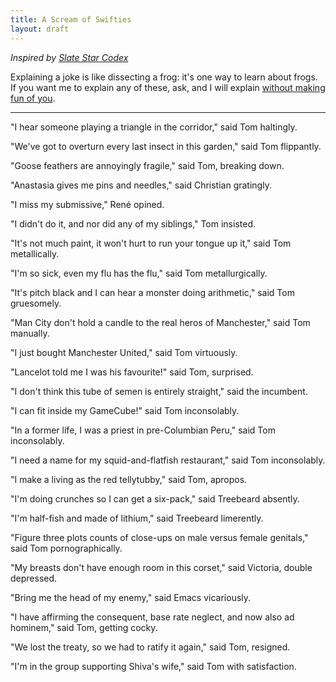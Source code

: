 ```yaml
---
title: A Scream of Swifties
layout: draft
---
```

*Inspired by [Slate Star Codex](http://slatestarcodex.com/2015/10/02/swifties-3-the-race-is-not-to-the-swifty/)*

Explaining a joke is like dissecting a frog: it's one way to learn about frogs. If you want me to explain any of these, ask, and I will explain [without making fun of you](https://xkcd.com/1053/).

---

"I hear someone playing a triangle in the corridor," said Tom haltingly.

"We've got to overturn every last insect in this garden," said Tom flippantly.

"Goose feathers are annoyingly fragile," said Tom, breaking down.

"Anastasia gives me pins and needles," said Christian gratingly.

"I miss my submissive," René opined.

"I didn't do it, and nor did any of my siblings," Tom insisted.

"It's not much paint, it won't hurt to run your tongue up it," said Tom metallically.

"I'm so sick, even my flu has the flu," said Tom metallurgically.

"It's pitch black and I can hear a monster doing arithmetic," said Tom gruesomely.

"Man City don't hold a candle to the real heros of Manchester," said Tom manually.

"I just bought Manchester United," said Tom virtuously.

"Lancelot told me I was his favourite!" said Tom, surprised.

"I don't think this tube of semen is entirely straight," said the incumbent.

"I can fit inside my GameCube!" said Tom inconsolably.

"In a former life, I was a priest in pre-Columbian Peru," said Tom inconsolably.

"I need a name for my squid-and-flatfish restaurant," said Tom inconsolably.

"I make a living as the red tellytubby," said Tom, apropos.

"I'm doing crunches so I can get a six-pack," said Treebeard absently.

"I'm half-fish and made of lithium," said Treebeard limerently.

"Figure three plots counts of close-ups on male versus female genitals," said Tom pornographically.

"My breasts don't have enough room in this corset," said Victoria, double depressed.

"Bring me the head of my enemy," said Emacs vicariously.

"I have affirming the consequent, base rate neglect, and now also ad hominem," said Tom, getting cocky.

"We lost the treaty, so we had to ratify it again," said Tom, resigned.

"I'm in the group supporting Shiva's wife," said Tom with satisfaction.

